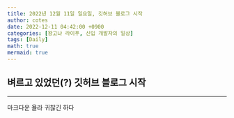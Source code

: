 ```yaml
---
title: 2022년 12월 11일 일요일, 깃허브 블로그 시작
author: cotes
date: 2022-12-11 04:42:00 +0900
categories: [왕고냐 라이푸, 신입 개발자의 일상]
tags: [Daily]
math: true
mermaid: true
---
```


## 벼르고 있었던(?) 깃허브 블로그 시작
---
마크다운 욜라 귀찮긴 하다
